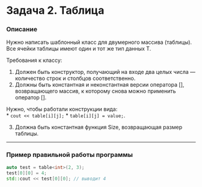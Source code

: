 # Задача 2. Таблица

### Описание
Нужно написать шаблонный класс для двумерного массива (таблицы). Все ячейки таблицы имеют один и тот же тип данных T.

Требования к классу:

1. Должен быть конструктор, получающий на входе два целых числа — количество строк и столбцов соответственно.
2. Должны быть константная и неконстантная версии оператора [], возвращающего массив, к которому снова можно применить оператор [].  
  
  Нужно, чтобы работали конструкции вида:  
    * `cout << table[i][j];` 
    * `table[i][j] = value;`.

3. Должна быть константная функция Size, возвращающая размер таблицы.

---

### Пример правильной работы программы
```C++
auto test = table<int>(2, 3);
test[0][0] = 4;
std::cout << test[0][0]; // выводит 4
```
